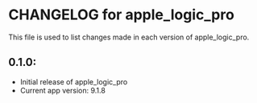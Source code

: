 # CHANGELOG for apple_logic_pro

This file is used to list changes made in each version of apple_logic_pro.

## 0.1.0:

* Initial release of apple_logic_pro
* Current app version: 9.1.8